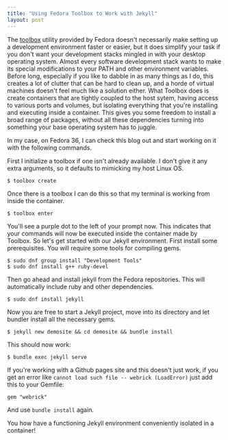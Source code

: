 ```yaml
---
title: "Using Fedora Toolbox to Work with Jekyll"
layout: post
---
```


The [toolbox](https://docs.fedoraproject.org/en-US/fedora-silverblue/toolbox/) utility provided by Fedora doesn't necessarily make setting up a development environment faster or easier, but it does simplify your task if you don't want your development stacks mingled in with your desktop operating system. Almost every software development stack wants to make its special modifications to your PATH and other environment variables. Before long, especially if you like to dabble in as many things as I do, this creates a lot of clutter that can be hard to clean up, and a horde of virtual machines doesn't feel much like a solution either. What Toolbox does is create containers that are tightly coupled to the host sytem, having access to various ports and volumes, but isolating everything that you're installing and executing inside a container. This gives you some freedom to install a broad range of packages, without all these dependencies turning into something your base operating system has to juggle.

In my case, on Fedora 36, I can check this blog out and start working on it with the following commands.

First I initialize a toolbox if one isn't already available. I don't give it any extra arguments, so it defaults to mimicking my host Linux OS.
```
$ toolbox create
```
Once there is a toolbox I can do this so that my terminal is working from inside the container.
```
$ toolbox enter
```
You'll see a purple dot to the left of your prompt now. This indicates that your commands will now be executed inside the container made by Toolbox. So let's get started with our Jekyll environment. First install some prerequisites. You will require some tools for compiling gems.

```
$ sudo dnf group install "Development Tools"
$ sudo dnf install g++ ruby-devel
```

Then go ahead and install jekyll from the Fedora repositories. This will automatically include ruby and other dependencies.
```
$ sudo dnf install jekyll
```

Now you are free to start a Jekyll project, move into its directory and let bundler install all the necessary gems.
```
$ jekyll new demosite && cd demosite && bundle install
```

This should now work:
```
$ bundle exec jekyll serve
```

If you're working with a Github pages site and this doesn't just work, if you get an error like `cannot load such file -- webrick (LoadError)` just add this to your Gemfile:
```
gem "webrick"
```
And use `bundle install` again.

You how have a functioning Jekyll environment conveniently isolated in a container!